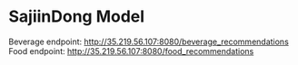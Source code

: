# SajiinDong Model

Beverage endpoint: http://35.219.56.107:8080/beverage_recommendations
Food endpoint: http://35.219.56.107:8080/food_recommendations

